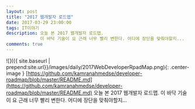 ```yaml
---
layout: post
title: "2017 웹개발자 로드맵"
date: 2017-03-29 23:00:00
tags: IT이야기
description: 오늘 본 2017 웹개발자 로드맵.
             이 바닥 기술이 요 근래 너무 빨리 변한다. 어디에 장단을 맞춰야할지...
comments: true
---
```

![]({{ site.baseurl | prepend:site.url}}/images/daily/2017WebDeveloperRpadMap.png){: .center-image }
[https://github.com/kamranahmedse/developer-roadmap/blob/master/README.md](https://github.com/kamranahmedse/developer-roadmap/blob/master/README.md)
오늘 본 2017 웹개발자 로드맵.
이 바닥 기술이 요 근래 너무 빨리 변한다. 어디에 장단을 맞춰야할지...